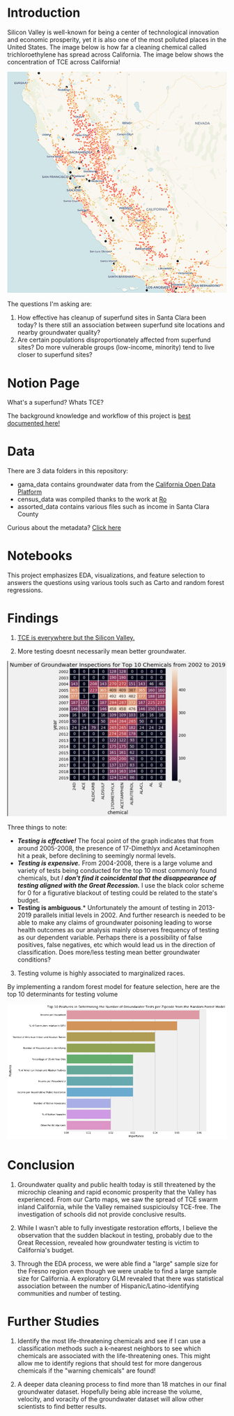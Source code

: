 # Introduction 

Silicon Valley is well-known for being a center of technological innovation and economic prosperity, yet it is also one of the most polluted places in the United States. The image below is how far a cleaning chemical called trichloroethylene has spread across California. The image below shows the concentration of TCE across California!

![tce](https://github.com/WinsonTruong/groundwater/blob/master/images/tce_california.png)


The questions I'm asking are:

1. How effective has cleanup of superfund sites in Santa Clara been today? Is there still an association between superfund site locations and nearby groundwater quality?
2. Are certain populations disproportionately affected from superfund sites? Do more vulnerable groups (low-income, minority) tend to live closer to superfund sites?

# Notion Page
What's a superfund? Whats TCE? 

The background knowledge and workflow of this project is [best documented here!](https://www.notion.so/winsontruong/Silicon-Poisoned-Valley-8498e48a6d1e4915a68622b4d4c44388)


# Data
There are 3 data folders in this repository:

* gama_data contains groundwater data from the [California Open Data Platform](https://data.ca.gov/dataset/ground-water-water-quality-results/resource/5cef96fd-6f7b-4a83-ac83-aea62d437552)
* census_data was compiled thanks to the work at [Ro](https://www.notion.so/winsontruong/Metadata-f0b3594f84204713ba9499ecb0b0df1c)
* assorted_data contains various files such as income in Santa Clara County

Curious about the metadata? [Click here](https://www.notion.so/winsontruong/Metadata-f0b3594f84204713ba9499ecb0b0df1c)

# Notebooks
This project emphasizes EDA, visualizations, and feature selection to answers the questions using various tools such as Carto and random forest regressions.

# Findings
1. [TCE is everywhere but the Silicon Valley.](https://winsontruong.carto.com/builder/a7c91774-7c94-45fb-82dc-9d677740a439/embed)


2. More testing doesnt necessarily mean better groundwater.

![heatmap](https://github.com/WinsonTruong/groundwater/blob/master/images/testing_heatmap.png)


Three things to note:
- ***Testing is effective!*** The focal point of the graph indicates that from around 2005-2008, the presence of 17-Dimethlyx and Acetaminophen hit a peak, before declining to seemingly normal levels. 
- ***Testing is expensive.*** From 2004-2008, there is a large volume and variety of tests being conducted for the top 10 most commonly found chemicals, but *I **don't find it coincidental that the disappearance of testing aligned with the Great Recession.*** I use the black color scheme for 0 for a figurative blackout of testing could be related to the state's budget.
- **Testing is ambiguous**.* Unfortunately the amount of testing in 2013-2019 parallels initial levels in 2002. And further research is needed to be able to make any claims of groundwater poisoning leading to worse health outcomes as our analysis mainly observes frequency of testing as our dependent variable. Perhaps there is a possibility of false positives, false negatives, etc which would lead us in the direction of classification. Does more/less testing mean better groundwater conditions?

3. Testing volume is highly associated to marginalized races.

By implementing a random forest model for feature selection, here are the top 10 determinants for testing volume

![marginalized](https://github.com/WinsonTruong/groundwater/blob/master/images/top10features.png)



# Conclusion
1. Groundwater quality and public health today is still threatened by the microchip cleaning and rapid economic prosperity that the Valley has experienced. From our Carto maps, we saw the spread of TCE swarm inland California, while the Valley remained suspicioulsy TCE-free. The investigation of schools did not provide conclusive results.

2. While I wasn't able to fully investigate restoration efforts, I believe the observation that the sudden blackout in testing, probably due to the Great Recession, revealed how groundwater testing is victim to California's budget. 

3. Through the EDA process, we were able find a "large" sample size for the Fresno region even though we were unable to find a large sample size for California. A exploratory GLM revealed that there was statistical association between the number of Hispanic/Latino-identifying communities and number of testing.

# Further Studies

1. Identify the most life-threatening chemicals and see if I can use a classification methods such a k-nearest neighbors to see which chemicals are associated with the life-threatening ones. This might allow me to identify regions that should test for more dangerous chemicals if the "warning chemicals" are found!

2. A deeper data cleaning process to find more than 18 matches in our final groundwater dataset. Hopefully being able increase the volume, velocity, and voracity of the groundwater dataset will allow other scientists to find better results.

